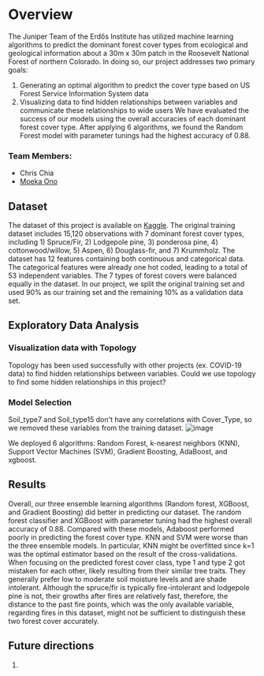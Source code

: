 # Overview
The Juniper Team of the Erdős Institute has utilized machine learning algorithms to predict the dominant forest cover types from ecological and geological information about a 30m x 30m patch in the Roosevelt National Forest of northern Colorado. In doing so, our project addresses two primary goals:
1. Generating an optimal algorithm to predict the cover type based on US Forest Service Information System data
2. Visualizing data to find hidden relationships between variables and communicate these relationships to wide users
We have evaluated the success of our models using the overall accuracies of each dominant forest cover type. After applying 6 algorithms, we found the Random Forest model with parameter tunings had the highest accuracy of 0.88. 

### Team Members:
- Chris Chia
- [Moeka Ono](https://www.linkedin.com/in/moeka-ono/)

## Dataset
The dataset of this project is available on [Kaggle](https://www.kaggle.com/competitions/forest-cover-type-kernels-only/data). The original training dataset includes 15,120 observations with 7 dominant forest cover types, including 1) Spruce/Fir, 2) Lodgepole pine, 3) ponderosa pine, 4) cottonwood/willow, 5) Aspen, 6) Douglass-fir, and 7) Krummholz. The dataset has 12 features containing both continuous and categorical data. The categorical features were already one hot coded, leading to a total of 53 independent variables. The 7 types of forest covers were balanced equally in the dataset. In our project, we split the original training set and used 90% as our training set and the remaining 10% as a validation data set. 

## Exploratory Data Analysis
### Visualization data with Topology
Topology has been used successfully with other projects (ex. COVID-19 data) to find hidden relationships between variables. Could we use topology to find some hidden relationships in this project?

### Model Selection
Soil_type7 and Soil_type15 don't have any correlations with Cover_Type, so we removed these variables from the training dataset.
![image](https://user-images.githubusercontent.com/90373346/204120644-ff4ba1d8-f6a3-4b04-bcfe-23425a923e38.png)

We deployed 6 algorithms: Random Forest, k-nearest neighbors (KNN), Support Vector Machines (SVM), Gradient Boosting, AdaBoost, and xgboost. 

## Results
Overall, our three ensemble learning algorithms (Random forest, XGBoost, and Gradient Boosting) did better in predicting our dataset. The random forest classifier and XGBoost with parameter tuning had the highest overall accuracy of 0.88. 
Compared with these models, Adaboost performed poorly in predicting the forest cover type. 
KNN and SVM were worse than the three ensemble models. In particular, KNN might be overfitted since k=1 was the optimal estimator based on the result of the cross-validations. 
When focusing on the predicted forest cover class, type 1 and type 2 got mistaken for each other, likely resulting from their similar tree traits. They generally prefer low to moderate soil moisture levels and are shade intolerant. Although the spruce/fir is typically fire-intolerant and lodgepole pine is not, their growths after fires are relatively fast, therefore, the distance to the past fire points, which was the only available variable, regarding fires in this dataset, might not be sufficient to distinguish these two forest cover accurately.  

## Future directions
1. 
